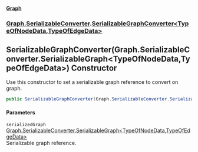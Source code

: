 #### [Graph](./index.md 'index')
### [Graph.SerializableConverter](./Graph-SerializableConverter.md 'Graph.SerializableConverter').[SerializableGraphConverter&lt;TypeOfNodeData,TypeOfEdgeData&gt;](./Graph-SerializableConverter-SerializableGraphConverter-TypeOfNodeData_TypeOfEdgeData-.md 'Graph.SerializableConverter.SerializableGraphConverter&lt;TypeOfNodeData,TypeOfEdgeData&gt;')
## SerializableGraphConverter(Graph.SerializableConverter.SerializableGraph&lt;TypeOfNodeData,TypeOfEdgeData&gt;) Constructor
Use this constructor to set a serializable graph reference to convert on graph.  
```csharp
public SerializableGraphConverter(Graph.SerializableConverter.SerializableGraph<TypeOfNodeData,TypeOfEdgeData> serializedGraph);
```
#### Parameters
<a name='Graph-SerializableConverter-SerializableGraphConverter-TypeOfNodeData_TypeOfEdgeData--SerializableGraphConverter(Graph-SerializableConverter-SerializableGraph-TypeOfNodeData_TypeOfEdgeData-)-serializedGraph'></a>
`serializedGraph` [Graph.SerializableConverter.SerializableGraph&lt;](./Graph-SerializableConverter-SerializableGraph-TypeOfNodeData_TypeOfEdgeData-.md 'Graph.SerializableConverter.SerializableGraph&lt;TypeOfNodeData,TypeOfEdgeData&gt;')[TypeOfNodeData](./Graph-SerializableConverter-SerializableGraphConverter-TypeOfNodeData_TypeOfEdgeData-.md#Graph-SerializableConverter-SerializableGraphConverter-TypeOfNodeData_TypeOfEdgeData--TypeOfNodeData 'Graph.SerializableConverter.SerializableGraphConverter&lt;TypeOfNodeData,TypeOfEdgeData&gt;.TypeOfNodeData')[,](./Graph-SerializableConverter-SerializableGraph-TypeOfNodeData_TypeOfEdgeData-.md 'Graph.SerializableConverter.SerializableGraph&lt;TypeOfNodeData,TypeOfEdgeData&gt;')[TypeOfEdgeData](./Graph-SerializableConverter-SerializableGraphConverter-TypeOfNodeData_TypeOfEdgeData-.md#Graph-SerializableConverter-SerializableGraphConverter-TypeOfNodeData_TypeOfEdgeData--TypeOfEdgeData 'Graph.SerializableConverter.SerializableGraphConverter&lt;TypeOfNodeData,TypeOfEdgeData&gt;.TypeOfEdgeData')[&gt;](./Graph-SerializableConverter-SerializableGraph-TypeOfNodeData_TypeOfEdgeData-.md 'Graph.SerializableConverter.SerializableGraph&lt;TypeOfNodeData,TypeOfEdgeData&gt;')  
Serializable graph reference.  
  
